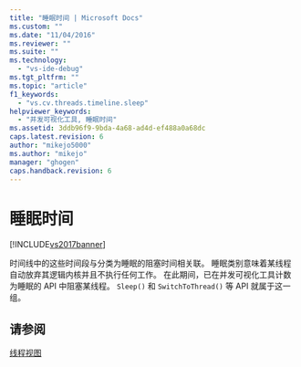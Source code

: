 ```yaml
---
title: "睡眠时间 | Microsoft Docs"
ms.custom: ""
ms.date: "11/04/2016"
ms.reviewer: ""
ms.suite: ""
ms.technology: 
  - "vs-ide-debug"
ms.tgt_pltfrm: ""
ms.topic: "article"
f1_keywords: 
  - "vs.cv.threads.timeline.sleep"
helpviewer_keywords: 
  - "并发可视化工具, 睡眠时间"
ms.assetid: 3ddb96f9-9bda-4a68-ad4d-ef488a0a68dc
caps.latest.revision: 6
author: "mikejo5000"
ms.author: "mikejo"
manager: "ghogen"
caps.handback.revision: 6
---
```

# 睡眠时间
[!INCLUDE[vs2017banner](../code-quality/includes/vs2017banner.md)]

时间线中的这些时间段与分类为睡眠的阻塞时间相关联。  睡眠类别意味着某线程自动放弃其逻辑内核并且不执行任何工作。  在此期间，已在并发可视化工具计数为睡眠的 API 中阻塞某线程。  `Sleep()` 和 `SwitchToThread()` 等 API 就属于这一组。  
  
## 请参阅  
 [线程视图](../profiling/threads-view-parallel-performance.md)